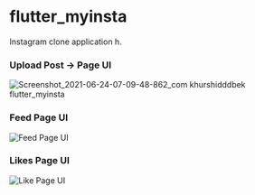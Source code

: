 # flutter_myinsta

Instagram clone application h.

### Upload Post -> Page UI
![Screenshot_2021-06-24-07-09-48-862_com khurshidddbek flutter_myinsta](https://user-images.githubusercontent.com/78873641/123192426-53cfce80-d4bc-11eb-9dca-407b372c1a33.jpg)

### Feed Page UI
![Feed Page UI](https://user-images.githubusercontent.com/78873641/123281178-e4d99080-d522-11eb-80fb-3a37c26cb690.jpg)

### Likes Page UI
![Like Page UI](https://user-images.githubusercontent.com/78873641/123281242-f458d980-d522-11eb-8d43-d3ff1944b1be.jpg)

